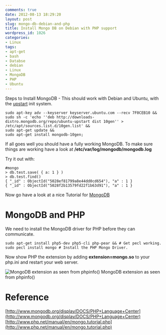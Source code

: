```yaml
---
comments: true
date: 2012-08-13 18:29:20
layout: post
slug: mongo-db-debian-and-php
title: Install Mongo DB on Debian with PHP support
wordpress_id: 1026
categories:
- Linux
tags:
- apt-get
- bash
- Databse
- debian
- Linux
- MongoDB
- PHP
- Ubuntu
---
```


Steps to Install MongoDB - This should work with Debian and Ubuntu, with the [upstart](http://en.wikipedia.org/wiki/Upstart) init system.

    
    sudo apt-key adv --keyserver keyserver.ubuntu.com --recv 7F0CEB10 &&
    sudo sh -c 'echo ''deb http://downloads-distro.mongodb.org/repo/ubuntu-upstart dist 10gen'' > /etc/apt/sources.list.d/10gen.list' &&
    sudo apt-get update &&
    sudo apt-get install mongodb-10gen;


If all goes well you should have a fully working MongoDB. To make sure things are working have a look at **/etc/var/log/mongodb/mongodb.log**

Try it out with:

    
    #mongo
    > db.test.save( { a: 1 } )
    > db.test.find()
    { "_id" : ObjectId("5028ef81799a8e44dd0cd654"), "a" : 1 }
    { "_id" : ObjectId("5028f2b13579fd22f1b63d91"), "a" : 1 }


Now go have a look at a nice Tutorial for [MongoDB](http://www.mongodb.org/display/DOCS/Tutorial/)


# MongoDB and PHP


We need to install the MongoDB driver for PHP before they can communicate.

    
    sudo apt-get install php5-dev php5-cli php-pear && # Get pecl working.
    sudo pecl install mongo # Install the PHP Mongo Driver.


Now show PHP the extension by adding **extension=mongo.so** to your php.ini and restart your web server.

![MongoDB extension as seen from phpinfo()](http://nationpigeon.com/wp-content/uploads/2012/08/MongoPHP.jpg) MongoDB extension as seen from phpinfo()


# Reference
[http://www.mongodb.org/display/DOCS/PHP+Language+Center](http://www.mongodb.org/display/DOCS/PHP+Language+Center)
[http://www.php.net/manual/en/mongo.tutorial.php](http://www.php.net/manual/en/mongo.tutorial.php)
